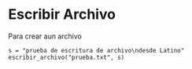 # Escribir Archivo
Para crear aun archivo 

```
s = "prueba de escritura de archivo\ndesde Latino"
escribir_archivo("prueba.txt", s)
```

